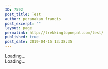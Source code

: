 ```yaml
---
ID: 7592
post_title: Test
author: peranakan francis
post_excerpt: ""
layout: page
permalink: http://trekkingtopnepal.com/test/
published: true
post_date: 2019-04-15 13:38:35
---
```

<div id="bokun-w51191_9cdae1b8_5adf_4a28_a5c9_a7cac64a6329">Loading...</div><script type="text/javascript">
var w51191_9cdae1b8_5adf_4a28_a5c9_a7cac64a6329;
(function(d, t) {
  var host = 'widgets.bokun.io';
  var frameUrl = 'https://' + host + '/widgets/51191?bookingChannelUUID=1a56789a-e077-4183-954b-2c13df0daea0&amp;trackingCode=a32c697af04d448ba9c583048508b9ed&amp;lang=en&amp;ccy=USD&amp;hash=w51191_9cdae1b8_5adf_4a28_a5c9_a7cac64a6329';
  var s = d.createElement(t), options = {'host': host, 'frameUrl': frameUrl, 'widgetHash':'w51191_9cdae1b8_5adf_4a28_a5c9_a7cac64a6329', 'autoResize':true,'height':'','width':'100%', 'minHeight': 0,'async':true, 'ssl':true, 'affiliateTrackingCode': 'a32c697af04d448ba9c583048508b9ed', 'transientSession': true, 'cookieLifetime': 43200 };
  s.src = 'https://' + host + '/assets/javascripts/widgets/embedder.js';
  s.onload = s.onreadystatechange = function() {
    var rs = this.readyState; if (rs) if (rs != 'complete') if (rs != 'loaded') return;
    try { 
      w51191_9cdae1b8_5adf_4a28_a5c9_a7cac64a6329 = new BokunWidgetEmbedder(); w51191_9cdae1b8_5adf_4a28_a5c9_a7cac64a6329.initialize(options); w51191_9cdae1b8_5adf_4a28_a5c9_a7cac64a6329.display();
    } catch (e) {}
  };
  var scr = d.getElementsByTagName(t)[0], par = scr.parentNode; par.insertBefore(s, scr);
})(document, 'script');
</script>
<div id="bokun-w51723_e94c04bc_cff8_4d07_bde8_1602fc05d8ac">Loading...</div><script type="text/javascript">
var w51723_e94c04bc_cff8_4d07_bde8_1602fc05d8ac;
(function(d, t) {
  var host = 'widgets.bokun.io';
  var frameUrl = 'https://' + host + '/widgets/51723?bookingChannelUUID=1a56789a-e077-4183-954b-2c13df0daea0&amp;trackingCode=a32c697af04d448ba9c583048508b9ed&amp;lang=en&amp;ccy=USD&amp;hash=w51723_e94c04bc_cff8_4d07_bde8_1602fc05d8ac';
  var s = d.createElement(t), options = {'host': host, 'frameUrl': frameUrl, 'widgetHash':'w51723_e94c04bc_cff8_4d07_bde8_1602fc05d8ac', 'autoResize':true,'height':'','width':'100%', 'minHeight': 0,'async':true, 'ssl':true, 'affiliateTrackingCode': 'a32c697af04d448ba9c583048508b9ed', 'transientSession': true, 'cookieLifetime': 43200 };
  s.src = 'https://' + host + '/assets/javascripts/widgets/embedder.js';
  s.onload = s.onreadystatechange = function() {
    var rs = this.readyState; if (rs) if (rs != 'complete') if (rs != 'loaded') return;
    try { 
      w51723_e94c04bc_cff8_4d07_bde8_1602fc05d8ac = new BokunWidgetEmbedder(); w51723_e94c04bc_cff8_4d07_bde8_1602fc05d8ac.initialize(options); w51723_e94c04bc_cff8_4d07_bde8_1602fc05d8ac.display();
    } catch (e) {}
  };
  var scr = d.getElementsByTagName(t)[0], par = scr.parentNode; par.insertBefore(s, scr);
})(document, 'script');
</script>